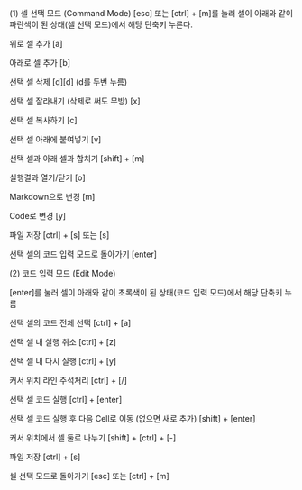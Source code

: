 (1) 셀 선택 모드 (Command Mode)
[esc] 또는 [ctrl] + [m]를 눌러 셀이 아래와 같이 파란색이 된 상태(셀 선택 모드)에서 해당 단축키 누른다.

위로 셀 추가
[a]

아래로 셀 추가
[b]

선택 셀 삭제
[d][d] (d를 두번 누름)

선택 셀 잘라내기 (삭제로 써도 무방)
[x]

선택 셀 복사하기 
[c] 

선택 셀 아래에 붙여넣기
[v] 

선택 셀과 아래 셀과 합치기
[shift] + [m]

실행결과 열기/닫기
[o]

Markdown으로 변경
[m]

Code로 변경
[y]

파일 저장
[ctrl] + [s] 또는 [s] 



선택 셀의 코드 입력 모드로 돌아가기
[enter]


(2) 코드 입력 모드 (Edit Mode)

[enter]를 눌러 셀이 아래와 같이 초록색이 된 상태(코드 입력 모드)에서 해당 단축키 누름


선택 셀의 코드 전체 선택
[ctrl] + [a]

선택 셀 내 실행 취소
[ctrl] + [z]

선택 셀 내 다시 실행
[ctrl] + [y]

커서 위치 라인 주석처리
[ctrl] + [/]

선택 셀 코드 실행
[ctrl] + [enter]

선택 셀 코드 실행 후 다음 Cell로 이동 (없으면 새로 추가)
[shift] + [enter]

커서 위치에서 셀 둘로 나누기
[shift] + [ctrl] + [-]

파일 저장
[ctrl] + [s]

셀 선택 모드로 돌아가기
[esc] 또는 [ctrl] + [m]